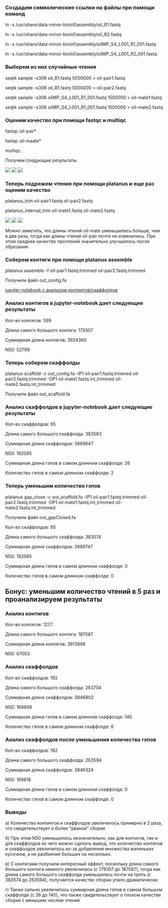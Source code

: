 ### Создадим символические ссылки на файлы при помощи команд

ln -s /usr/share/data-minor-bioinf/assembly/oil_R1.fastq

ln -s /usr/share/data-minor-bioinf/assembly/oil_R2.fastq

ln -s /usr/share/data-minor-bioinf/assembly/oilMP_S4_L001_R1_001.fastq

ln -s /usr/share/data-minor-bioinf/assembly/oilMP_S4_L001_R2_001.fastq

### Выберем из них случайные чтения

seqtk sample -s306 oil_R1.fastq 5000000 > oil-pair1.fastq

seqtk sample -s306 oil_R1.fastq 5000000 > oil-pair2.fastq

seqtk sample -s306 oilMP_S4_L001_R1_001.fastq 1500000 > oil-mate1.fastq

seqtk sample -s306 oilMP_S4_L001_R1_001.fastq 1500000 > oil-mate2.fastq

### Оценим качество при помощи fastqc и multiqc

fastqc oil-pair*

fastqc oil-maate*

multiqc .

Получим следующие результаты

![](img/report1.jpg)
![](img/report2.jpg)
![](img/report3.jpg)

### Теперь подрежем чтения при помощи platanus и еще раз оценим качество

platanus_trim oil-pair1.fastq oil-pair2.fastq

platanus_internal_trim oil-mate1.fastq oil-mate2.fastq

![](img/report4.jpg)
![](img/report5.jpg)
![](img/report6.jpg)

Можно заметить, что длины чтений oil-mate уменьшились больше, чем в два раза, тогда как длины чтений oil-pair почти не изменились. При этом среднее качество прочтений значительно улучшилось после обрезания.

### Соберем контиги при помощи platanus assemble

platanus assemble -f oil-pair1.fastq.trimmed oil-pair2.fastq.trimmed

Получили файл out_contig.fa


[jupyter-notebook c анализом контингов/скаффолдов](https://github.com/Anatoly-Volkov/hse22_hw1/blob/main/src/Bioinformatics-hw1-contigs-and-scaffolds.ipynb)

### Анализ контигов в jupyter-notebook дает следующие результаты

Кол-во контигов: 599

Длина самого большого контига: 179307

Суммарная длина контигов: 3924360

N50: 52799

### Теперь соберем скаффолды

platanus scaffold -c out_contig.fa -IP1 oil-pair1.fastq.trimmed oil-pair2.fastq.trimmed -OP1 oil-mate1.fastq.int_trimmed oil-mate2.fastq.int_trimmed

Получили файл out_scaffold.fa

### Анализ скаффолдов в jupyter-notebook дает следующие результаты

Кол-во скаффолдов: 95

Длина самого большого скаффолда: 383583

Суммарная длина скаффолдов: 3869647

N50: 192065

Суммарная длина гэпов в самом длинном скаффолде: 26

Количество гэпов в самом длинном скаффолде: 2

### Теперь уменьшим количество гэпов

platanus gap_close -c out_scaffold.fa -IP1 oil-pair1.fastq.trimmed oil-pair2.fastq.trimmed -OP1 oil-mate1.fastq.int_trimmed oil-mate2.fastq.int_trimmed

Получили файл out_gapClosed.fa

Кол-во скаффолдов: 95

Длина самого большого скаффолда: 383574

Суммарная длина скаффолдов: 3869747

N50: 192065

Суммарная длина гэпов в самом длинном скаффолде: 0

Количество гэпов в самом длинном скаффолде: 0

## Бонус: уменьшим количество чтений в 5 раз и проанализируем результаты

### Анализ контигов

Кол-во контигов: 1277

Длина самого большого контига: 187087

Суммарная длина контигов: 3913898

N50: 67003

### Анализ скаффолдов

Кол-во скаффолдов: 192

Длина самого большого скаффолда: 263704

Суммарная длина скаффолдов: 3846802

N50: 169808

Суммарная длина гэпов в самом длинном скаффолде: 140

Количество гэпов в самом длинном скаффолде: 6

### Анализ скаффолдов после уменьшения количества гэпов

Кол-во скаффолдов: 192

Длина самого большого скаффолда: 263594

Суммарная длина скаффолдов: 3846324

N50: 169818

Суммарная длина гэпов в самом длинном скаффолде: 0

Количество гэпов в самом длинном скаффолде: 0


### Выводы

а) Количество контингов и скаффолдов увеличилось примерно в 2 раза, что свидетельствует о более "рваной" сборке

б) При этом N50 уменьшилось незначительно, как для контигов, так и для скаффолдов из чего можно сделать вывод, что количество контигов и скаффолдов увеличилось из-за добавления множества маленьких кусочков, а не разбиения больших на несколько.

в) С контигами получили интересный эффект, поскольку длина самого большого контига немного увеличилась (с 179307 до 187087), тогда как длина самого большого скаффолда уменьшилась почти на треть (с 383574 до 263594), получается качество сборки упало драматически.

г) Также сильно увеличилось суммарная длина гэпов в самом большом скаффолде (с 26 до 140), что также свидетельствует о плохом качестве сборки с меньшим числом чтений

